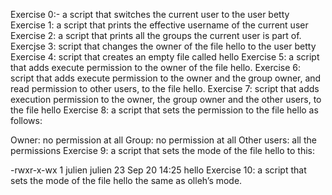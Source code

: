Exercise 0:- a script that switches the current user to the user betty
Exercise 1: a script that prints the effective username of the current user
Exercise 2: a script that prints all the groups the current user is part of.
Exercjse 3: script that changes the owner of the file hello to the user betty
Exercise 4: script that creates an empty file called hello
Exercise 5: a script that adds execute permission to the owner of the file hello.
Exercise 6: script that adds execute permission to the owner and the group owner, and read permission to other users, to the file hello.
Exercise 7: script that adds execution permission to the owner, the group owner and the other users, to the file hello
Exercise 8: a script that sets the permission to the file hello as follows:

Owner: no permission at all
Group: no permission at all
Other users: all the permissions
Exercise 9: a script that sets the mode of the file hello to this:

-rwxr-x-wx 1 julien julien 23 Sep 20 14:25 hello
Exercise 10: a script that sets the mode of the file hello the same as olleh’s mode.
